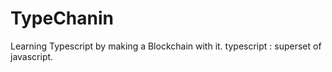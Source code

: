 # TypeChanin

Learning Typescript by making a Blockchain with it.
typescript : superset of javascript.
